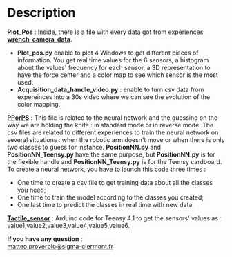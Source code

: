 # Description  
<ins>**Plot_Pos**</ins> : Inside, there is a file with every data got from expériences <ins>**wrench_camera_data**</ins>.   
- **Plot_pos.py** enable to plot 4 Windows to get different pieces of information. You get real time values for the 6 sensors, a histogram about the values' frequency for each sensor, a 3D representation to have the force center and a color map to see which sensor is the most used.
- **Acquisition_data_handle_video.py** : enable to turn csv data from expereinces into a 30s video where we can see the evolution of the color mapping.  
  
<ins>**PPorPS**</ins> : This file is related to the neural network and the guessing on the way we are holding the knife : in standard mode or in reverse mode.
The csv files are related to different experiences to train the neural network on several situations : when the robotic arm doesn't move or when there is only two classes to guess for instance. 
**PositionNN.py** and **PositionNN_Teensy.py** have the same purpose, but **PositionNN.py** is for the flexible handle and **PositionNN_Teensy.py** is for the Teensy cardboard.
To create a neural network, you have to launch this code three times :
- One time to create a csv file to get training data about all the classes you need;
- One time to train the model according to the classes you created;
- One last time to predict the classes in real time with new data.
  
<ins>**Tactile_sensor**</ins> : Arduino code for Teensy 4.1 to get the sensors' values as : value1,value2,value3,value4,value5,value6.  

**If you have any question** :  
matteo.proverbio@sigma-clermont.fr

